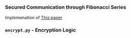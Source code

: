 ### Secured Communication through Fibonacci Series
Implemenation of [This paper](https://www.ijser.org/researchpaper/Secured-Communication-through-Fibonacci-Numbers-and-Unicode-Symbols.pdf)

### `encrypt.py` - Encryption Logic